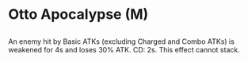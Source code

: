 # Otto Apocalypse (M)

## 

An enemy hit by Basic ATKs (excluding Charged and Combo ATKs) is weakened for 4s and loses 30% ATK. CD: 2s. This effect cannot stack.